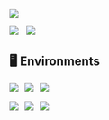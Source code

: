 [![](http://github-profile-summary-cards.vercel.app/api/cards/profile-details?username=lzcapp&theme=default)](#)

[![](http://github-profile-summary-cards.vercel.app/api/cards/repos-per-language?username=lzcapp&theme=default)](#)&emsp;[![](http://github-profile-summary-cards.vercel.app/api/cards/most-commit-language?username=lzcapp&theme=default)](#)

## :desktop_computer: Environments

[![](https://img.shields.io/badge/Windows-11-blue?style=for-the-badge&logo=windows)](#)&ensp;
[![](https://img.shields.io/badge/WSL-Debian-green?style=for-the-badge&logo=ubuntu)](#)&ensp;
[![](https://img.shields.io/badge/Google-Android-green?style=for-the-badge&logo=android)](#)&ensp;

[![](https://img.shields.io/badge/Windows-C%23-brightgreen?style=for-the-badge&logo=windows)](#)&ensp;
[![](https://img.shields.io/badge/Android-Kotlin-blue?style=for-the-badge&logo=android)](#)&ensp;
[![](https://img.shields.io/badge/Others-C++,%20Java,%20HTML,%20CSS,%20JS...-blue?style=for-the-badge&logo=codereview)](#)
